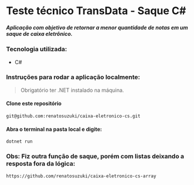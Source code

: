 # Teste técnico TransData - Saque C#

##### Aplicação com objetivo de retornar a menor quantidade de notas em um saque de caixa eletrônico.

### Tecnologia utilizada:

<ul>
    <li>C#</li>
</ul>

### Instruções para rodar a aplicação localmente:

> Obrigatório ter .NET instalado na máquina.

#### Clone este repositório

```
git@github.com:renatosuzuki/caixa-eletronico-cs.git
```

#### Abra o terminal na pasta local e digite:

```
dotnet run
```

### Obs: Fiz outra função de saque, porém com listas deixando a resposta fora da lógica:

```
https://github.com/renatosuzuki/caixa-eletronico-cs-array
```